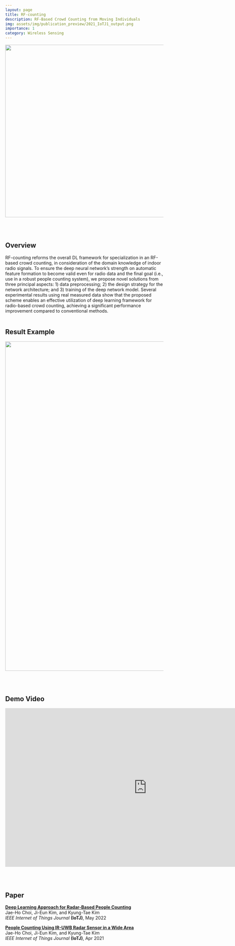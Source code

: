 ```yaml
---
layout: page
title: RF-counting
description: RF-Based Crowd Counting from Moving Individuals
img: assets/img/publication_preview/2021_IoTJ1_output.png
importance: 1
category: Wireless Sensing
---
```

<p align="center"><img src="https://jhchoi93.github.io/assets/img/publication_preview/2020_RadarConf_overall.png" width="550px"/></p>
<br><br>

## Overview
RF-counting reforms the overall DL framework for specialization in an RF-based crowd counting, in consideration of the domain knowledge of indoor radio signals. To ensure the deep neural network’s strength on automatic feature formation to become valid even for radio data and the final goal (i.e., use in a robust people counting system), we propose novel solutions from three principal aspects: 1) data preprocessing; 2) the design strategy for the network architecture; and 3) training of the deep network model. Several experimental results using real measured data show that the proposed scheme enables an effective utilization of deep learning framework for radio-based crowd counting, achieving a significant performance improvement compared to conventional methods.
<br><br>

## Result Example
<p align="center"><img src="https://jhchoi93.github.io/assets/img/RF-counting/result.png" width="1050px"/></p>
<br><br>

## Demo Video
<p align="center"><iframe width="900px" height="506px" src="https://www.youtube.com/embed/SRfiu0eAav8" title="Radar-based people counting" frameborder="0" allow="accelerometer; autoplay; clipboard-write; encrypted-media; gyroscope; picture-in-picture" allowfullscreen></iframe></p>
<br><br>

## Paper
[**Deep Learning Approach for Radar-Based People Counting**](https://jhchoi93.github.io/assets/pdf/2022_IoTJ_RPC2_main.pdf)  
Jae-Ho Choi, Ji-Eun Kim, and Kyung-Tae Kim  
*IEEE Internet of Things Journal* **(IoTJ)**, May 2022

[**People Counting Using IR-UWB Radar Sensor in a Wide Area**](https://jhchoi93.github.io/assets/pdf/2021_IoTJ_RPC1_main.pdf)  
Jae-Ho Choi, Ji-Eun Kim, and Kyung-Tae Kim  
*IEEE Internet of Things Journal* **(IoTJ)**, Apr 2021